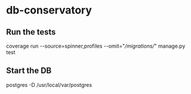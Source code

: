 db-conservatory
===============

Run the tests
-------------
coverage run --source=spinner,profiles --omit="*/migrations/*" manage.py test

Start the DB
------------
postgres -D /usr/local/var/postgres
